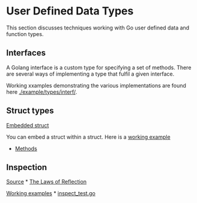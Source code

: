 # User Defined Data Types

This section discusses techniques working with Go user defined data and function types.

## Interfaces

A Golang interface is a custom type for specifying a set of methods. There are several ways of implementing a type that fulfil a given interface.

Working xxamples demonstrating the various implementations are found here [./example/types/interf/](../examples/interf/).

## Struct types
 
<u>Embedded struct</u>

You can embed a struct within a struct. Here is a [working example](../examples/embed/embedded_test.go)

* [Methods](https://go101.org/article/method.html)

## Inspection

<u>Source</u>
    * [The Laws of Reflection](https://go.dev/blog/laws-of-reflection)

<u>Working examples</u>
    * [inspect_test.go](../examples/inspect/inspect_test.go)
